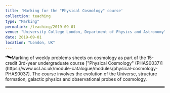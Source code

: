 ```yaml
---
title: 'Marking for the "Physical Cosmology" course'
collection: teaching
type: "Marking"
permalink: /teaching/2019-09-01
venue: "University College London, Department of Physics and Astronomy"
date: 2019-09-01
location: "London, UK"
---
```


<img align="left" src="../images/marking.png" width="20px">
Marking of weekly problems sheets on cosmology as part of the 15-credit 3rd-year undergraduate course ["Physical Cosmology" (PHAS0037)](https://www.ucl.ac.uk/module-catalogue/modules/physical-cosmology-PHAS0037). The course involves the evolution of the Universe, structure formation, galactic physics and observational probes of cosmology.

<hr style="border:2px solid gray">